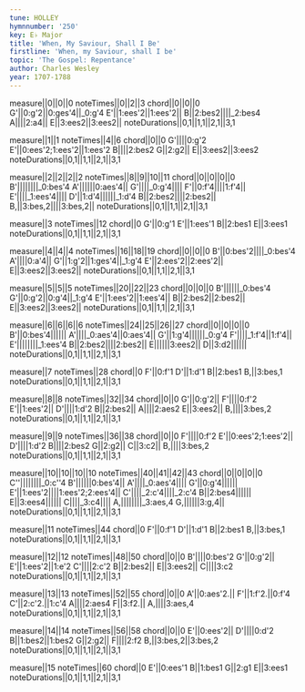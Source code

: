 ```yaml
---
tune: HOLLEY
hymnnumber: '250'
key: E♭ Major
title: 'When, My Saviour, Shall I Be'
firstline: 'When, my Saviour, shall I be'
topic: 'The Gospel: Repentance'
author: Charles Wesley
year: 1707-1788
---
```

measure||0||0||0
noteTimes||0||2||3
chord||0||0||0
G'||0:g'2||0:ges'4||_0:g'4
E'||1:ees'2||1:ees'2||
B||2:bes2||||_2:bes4
A||||2:a4||
E||3:ees2||3:ees2||
noteDurations||0,1||1,1||2,1||3,1

measure||1||1
noteTimes||4||6
chord||0||0
G'||||0:g'2
E'||0:ees'2;1:ees'2||1:ees'2
B||||2:bes2
G||2:g2||
E||3:ees2||3:ees2
noteDurations||0,1||1,1||2,1||3,1

measure||2||2||2||2
noteTimes||8||9||10||11
chord||0||0||0||0
B'||||||||_0:bes'4
A'||||||0:aes'4||
G'||||_0:g'4||||
F'||0:f'4||||1:f'4||
E'||||_1:ees'4||||
D'||1:d'4||||||_1:d'4
B||2:bes2||||2:bes2||
B,||3:bes,2||||3:bes,2||
noteDurations||0,1||1,1||2,1||3,1

measure||3
noteTimes||12
chord||0
G'||0:g'1
E'||1:ees'1
B||2:bes1
E||3:ees1
noteDurations||0,1||1,1||2,1||3,1

measure||4||4||4
noteTimes||16||18||19
chord||0||0||0
B'||0:bes'2||||_0:bes'4
A'||||0:a'4||
G'||1:g'2||1:ges'4||_1:g'4
E'||2:ees'2||2:ees'2||
E||3:ees2||3:ees2||
noteDurations||0,1||1,1||2,1||3,1

measure||5||5||5
noteTimes||20||22||23
chord||0||0||0
B'||||||_0:bes'4
G'||0:g'2||0:g'4||_1:g'4
E'||1:ees'2||1:ees'4||
B||2:bes2||2:bes2||
E||3:ees2||3:ees2||
noteDurations||0,1||1,1||2,1||3,1

measure||6||6||6||6
noteTimes||24||25||26||27
chord||0||0||0||0
B'||0:bes'4||||||
A'||||_0:aes'4||0:aes'4||
G'||1:g'4||||||_0:g'4
F'||||_1:f'4||1:f'4||
E'||||||||_1:ees'4
B||2:bes2||||2:bes2||
E||||||3:ees2||
D||3:d2||||||
noteDurations||0,1||1,1||2,1||3,1

measure||7
noteTimes||28
chord||0
F'||0:f'1
D'||1:d'1
B||2:bes1
B,||3:bes,1
noteDurations||0,1||1,1||2,1||3,1

measure||8||8
noteTimes||32||34
chord||0||0
G'||0:g'2||
F'||||0:f'2
E'||1:ees'2||
D'||||1:d'2
B||2:bes2||
A||||2:aes2
E||3:ees2||
B,||||3:bes,2
noteDurations||0,1||1,1||2,1||3,1

measure||9||9
noteTimes||36||38
chord||0||0
F'||||0:f'2
E'||0:ees'2;1:ees'2||
D'||||1:d'2
B||||2:bes2
G||2:g2||
C||3:c2||
B,||||3:bes,2
noteDurations||0,1||1,1||2,1||3,1

measure||10||10||10||10
noteTimes||40||41||42||43
chord||0||0||0||0
C''||||||||_0:c''4
B'||||||0:bes'4||
A'||||_0:aes'4||||
G'||0:g'4||||||
E'||1:ees'2||||1:ees'2;2:ees'4||
C'||||_2:c'4||||_2:c'4
B||2:bes4||||||
E||3:ees4||||||
C||||_3:c4||||
A,||||||||_3:aes,4
G,||||||3:g,4||
noteDurations||0,1||1,1||2,1||3,1

measure||11
noteTimes||44
chord||0
F'||0:f'1
D'||1:d'1
B||2:bes1
B,||3:bes,1
noteDurations||0,1||1,1||2,1||3,1

measure||12||12
noteTimes||48||50
chord||0||0
B'||||0:bes'2
G'||0:g'2||
E'||1:ees'2||1:e'2
C'||||2:c'2
B||2:bes2||
E||3:ees2||
C||||3:c2
noteDurations||0,1||1,1||2,1||3,1

measure||13||13
noteTimes||52||55
chord||0||0
A'||0:aes'2.||
F'||1:f'2.||0:f'4
C'||2:c'2.||1:c'4
A||||2:aes4
F||3:f2.||
A,||||3:aes,4
noteDurations||0,1||1,1||2,1||3,1

measure||14||14
noteTimes||56||58
chord||0||0
E'||0:ees'2||
D'||||0:d'2
B||1:bes2||1:bes2
G||2:g2||
F||||2:f2
B,||3:bes,2||3:bes,2
noteDurations||0,1||1,1||2,1||3,1

measure||15
noteTimes||60
chord||0
E'||0:ees'1
B||1:bes1
G||2:g1
E||3:ees1
noteDurations||0,1||1,1||2,1||3,1


